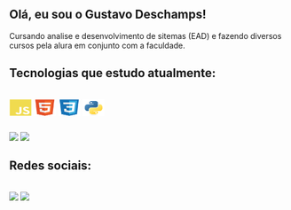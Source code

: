 ## Olá, eu sou o Gustavo Deschamps!

Cursando analise e desenvolvimento de sitemas (EAD) e fazendo diversos cursos pela alura em conjunto com a faculdade.

## Tecnologias que estudo atualmente:
<div style="display: inline_block"><br>
  <img align="center" alt="Logo-Js" height="30" width="40" src="https://raw.githubusercontent.com/devicons/devicon/master/icons/javascript/javascript-plain.svg">
  <img align="center" alt="Logo-HTML" height="30" width="40" src="https://raw.githubusercontent.com/devicons/devicon/master/icons/html5/html5-original.svg">
  <img align="center" alt="Logo-CSS" height="30" width="40" src="https://raw.githubusercontent.com/devicons/devicon/master/icons/css3/css3-original.svg">
  <img align="center" alt="Logo-Python" height="30" width="40" src="https://raw.githubusercontent.com/devicons/devicon/master/icons/python/python-original.svg">
</div>

##

<img height="180cm" src="https://github-readme-stats.vercel.app/api?username=GuDeschamps&theme=default&show_icons=true"/> <img height="180cm" src="https://github-readme-stats.vercel.app/api/top-langs/?username=GuDeschamps&langs_count=8)](https://github.com/anuraghazra/github-readme-stats"/>

## Redes sociais:
<div style="display: inline_block"><br>
     <a href="https://github.com/GuDeschamps" target="_blank"> <img src="https://img.shields.io/badge/github-%23121011.svg?style=for-the-badge&logo=github&logoColor=white" target="_blank"></a>
    <a href="https://www.linkedin.com/in/gustavo-guilherme-deschamps-a6274b137" target="_blank"><img src="https://img.shields.io/badge/linkedin-%230077B5.svg?style=for-the-badge&logo=linkedin&logoColor=white" target="_blank"></a> 
</div>

<!--
**GuDeschamps/GuDeschamps** is a ✨ _special_ ✨ repository because its `README.md` (this file) appears on your GitHub profile.

Here are some ideas to get you started:

- 🔭 I’m currently working on ...
- 🌱 I’m currently learning ...
- 👯 I’m looking to collaborate on ...
- 🤔 I’m looking for help with ...
- 💬 Ask me about ...
- 📫 How to reach me: ...
- 😄 Pronouns: ...
- ⚡ Fun fact: ...
-->
